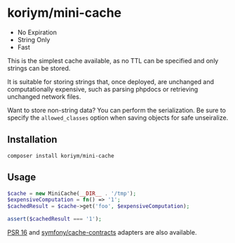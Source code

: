 # koriym/mini-cache

* No Expiration
* String Only
* Fast

This is the simplest cache available, as no TTL can be specified and only strings can be stored.

It is suitable for storing strings that, once deployed, are unchanged and computationally expensive, such as parsing phpdocs or retrieving unchanged network files.

Want to store non-string data? You can perform the serialization. Be sure to specify the `allowed_classes` option when saving objects for safe unseiralize.

## Installation

    composer install koriym/mini-cache

##  Usage

```php
$cache = new MiniCache(__DIR__ . '/tmp');
$expensiveComputation = fn() => '1';
$cachedResult = $cache->get('foo', $expensiveComputation);

assert($cachedResult === '1');
```

[PSR 16](https://www.php-fig.org/psr/psr-16/) and [symfony/cache-contracts](https://github.com/symfony/cache-contracts) adapters are also available.
